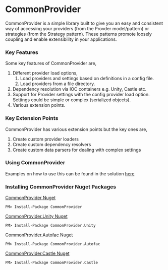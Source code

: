 # CommonProvider

CommonProvider is a simple library built to give you an easy and consistent way of accessing your providers (from the Provder model/pattern) or strategies (from the Strategy pattern). These patterns promote loosely coupling and enable extensibility in your applications.

### Key Features
Some key features of CommonProvider are,

1. Different provider load options,
    1. Load providers and settings based on definitions in a config file.
    2. Load providers from a file directory.
2. Dependency resolution via IOC containers e.g. Unity, Castle etc.
3. Support for Provider settings with the config provider load option. Settings could be simple or complex (serialized objects).
4. Various extension points.

### Key Extension Points
CommonProvider has various extension points but the key ones are,

1. Create custom provider loaders
2. Create custom dependency resolvers
3. Create custom data parsers for dealing with complex settings

### Using CommonProvider
Examples on how to use this can be found in the solution [here](https://github.com/commonprovider/common-provider/tree/master/Examples)

### Installing CommonProvider Nuget Packages

[CommonProvider Nuget](https://www.nuget.org/packages/CommonProvider/)
```
PM> Install-Package CommonProvider
```

[CommonProvider.Unity Nuget](https://www.nuget.org/packages/CommonProvider.Unity/)
```
PM> Install-Package CommonProvider.Unity
```

[CommonProvider.Autofac Nuget](https://www.nuget.org/packages/CommonProvider.Autofac/)
```
PM> Install-Package CommonProvider.Autofac
```

[CommonProvider.Castle Nuget](https://www.nuget.org/packages/CommonProvider.Castle/)
```
PM> Install-Package CommonProvider.Castle
```
